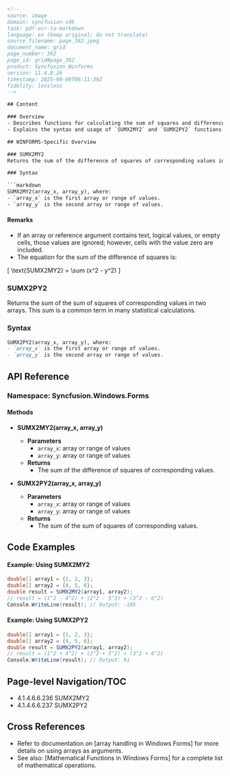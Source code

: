 ```html
<!-- 
source: image
domain: syncfusion-sdk
task: pdf-ocr-to-markdown
language: en (keep original; do not translate)
source_filename: page_362.jpeg
document_name: grid
page_number: 362
page_id: grid#page_362
product: Syncfusion Winforms
version: 11.4.0.26
timestamp: 2025-08-09T06:11:39Z
fidelity: lossless
-->

## Content

### Overview
- Describes functions for calculating the sum of squares and differences of squares of corresponding values in two arrays.
- Explains the syntax and usage of `SUMX2MY2` and `SUMX2PY2` functions in the context of numerical data analysis.

## WINFORMS-Specific Overview

### SUMX2MY2
Returns the sum of the difference of squares of corresponding values in two arrays.

### Syntax

```markdown
SUMX2MY2(array_x, array_y), where:
- `array_x` is the first array or range of values.
- `array_y` is the second array or range of values.
```

#### Remarks
- If an array or reference argument contains text, logical values, or empty cells, those values are ignored; however, cells with the value zero are included.
- The equation for the sum of the difference of squares is:

\[
\text{SUMX2MY2} = \sum (x^2 - y^2)
\]

### SUMX2PY2
Returns the sum of the sum of squares of corresponding values in two arrays. This sum is a common term in many statistical calculations.

### Syntax

```markdown
SUMX2PY2(array_x, array_y), where:
- `array_x` is the first array or range of values.
- `array_y` is the second array or range of values.
```

## API Reference

### Namespace: Syncfusion.Windows.Forms

#### Methods

- **SUMX2MY2(array_x, array_y)**
  - **Parameters**
    - `array_x`: array or range of values
    - `array_y`: array or range of values
  - **Returns**
    - The sum of the difference of squares of corresponding values.

- **SUMX2PY2(array_x, array_y)**
  - **Parameters**
    - `array_x`: array or range of values
    - `array_y`: array or range of values
  - **Returns**
    - The sum of the sum of squares of corresponding values.

## Code Examples

#### Example: Using SUMX2MY2

```csharp
double[] array1 = {1, 2, 3};
double[] array2 = {4, 5, 6};
double result = SUMX2MY2(array1, array2);
// result = (1^2 - 4^2) + (2^2 - 5^2) + (3^2 - 6^2)
Console.WriteLine(result); // Output: -105
```

#### Example: Using SUMX2PY2

```csharp
double[] array1 = {1, 2, 3};
double[] array2 = {4, 5, 6};
double result = SUMX2PY2(array1, array2);
// result = (1^2 + 4^2) + (2^2 + 5^2) + (3^2 + 6^2)
Console.WriteLine(result); // Output: 91
```

## Page-level Navigation/TOC
- 4.1.4.6.6.236 SUMX2MY2
- 4.1.4.6.6.237 SUMX2PY2

## Cross References
- Refer to documentation on [array handling in Windows Forms] for more details on using arrays as arguments.
- See also: [Mathematical Functions in Windows Forms] for a complete list of mathematical operations.

<!-- tags: [Syncfusion Winforms, SUMX2MY2, SUMX2PY2, array handling, mathematical functions, version 11.4.0.26] keywords: [sum of squares, difference of squares, array operations, statistical calculations, Windows Forms, C#] -->
```